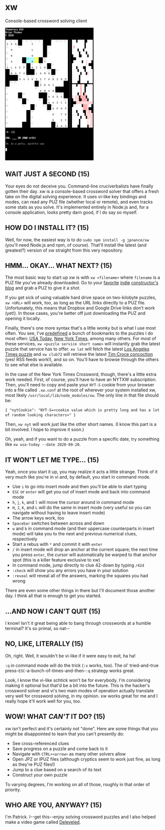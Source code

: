 # xw
Console-based crossword solving client

![](https://raw.githubusercontent.com/jpnance/xw/main/xw.png)

## WAIT JUST A SECOND (15)
Your eyes do not deceive you. Command-line cruciverbalists have finally gotten their day. xw is a console-based crossword solver that offers a fresh take on the digital solving experience. It uses vi-like key bindings and modes, can read any PUZ file (whether local or remote), and even tracks some stats as you solve. It's implemented entirely in Node.js and, for a console application, looks pretty darn good, if I do say so myself.

## HOW DO I INSTALL IT? (15)
Well, for now, the easiest way is to do `sudo npm install -g jpnance/xw` (you'll need Node.js and npm, of course). That'll install the latest (and greatest?) version of xw straight from this very repository.

## HMM... OKAY... WHAT NEXT? (15)
The most basic way to start up xw is with `xw <filename>` where `filename` is a PUZ file you've already downloaded. Go to your [favorite](https://amandarafkin.blogspot.com/) [indie](https://www.brendanemmettquigley.com/) [constructor's](https://cruzzles.blogspot.com/) [blog](https://toughasnails.net/) and grab a PUZ to give it a shot.

If you get sick of using valuable hard drive space on two-kilobyte puzzles, `xw <URL>` will work, too, as long as the URL links directly to a PUZ file. Unfortunately, this means that Dropbox and Google Drive links don't work (yet!). In those cases, you're better off just downloading the PUZ and opening it locally.

Finally, there's one more syntax that's a little wonky but is what I use most often. You see, I've [predefined](https://github.com/jpnance/xw/blob/main/models/grabber.js) a bunch of bookmarks to the puzzles I do most often: [USA Today](https://puzzles.usatoday.com/), [New York Times](https://www.nytimes.com/crosswords/game/daily), among many others. For most of these services, `xw <puzzle service short name>` will instantly grab the latest puzzle that service has to offer. `xw lat` will fetch the latest [Los Angeles Times puzzle](https://www.latimes.com/games/daily-crossword) and `xw club72` will retrieve the latest [Tim Croce concoction](https://club72.wordpress.com/) (yes! RSS feeds work!), and so on. You'll have to browse through the others to see what else is available.

In the case of the New York Times Crossword, though, there's a little extra work needed. First, of course, you'll have to have an NYTXW subscription. Then, you'll need to copy and paste your `NYT-S` cookie from your browser into a file called `.xw.conf` at the root of wherever your system installed xw, most likely `/usr/local/lib/node_modules/xw`. The only line in that file should be:

	{ "nytCookie": "NYT-S=<cookie value which is pretty long and has a lot of random looking characters>" }

Then, `xw nyt` will work just like the other short names. (I know this part is a bit involved. I hope to improve it soon.)

Oh, yeah, and if you want to do a puzzle from a specific date, try something like `xw usa-today --date 2020-09-20`.

## IT WON'T LET ME TYPE... (15)
Yeah, once you start it up, you may realize it acts a little strange. Think of it very much like you're in vi and, by default, you start in command mode.

* Use `i` to go into insert mode and then you'll be able to start typing
* `ESC` or `enter` will get you out of insert mode and back into command mode
* `h`, `j`, `k`, and `l` will move the cursor around in command mode
* `H`, `J`, `K`, and `L` will do the same in insert mode (very useful so you can navigate without having to leave insert mode)
* The arrow keys work, too
* `Spacebar` switches between across and down
* `w` and `b` in command mode (and their uppercase counterparts in insert mode) will take you to the next and previous numerical clues, respectively
* Start a rebus with `*` and commit it with `enter`
* `/` in insert mode will drop an anchor at the current square; the next time you press `enter`, the cursor will automatically be warped to that anchor spot (this is a killer feature exclusive to xw)
* In command mode, jump directly to clue 42-down by typing `/42d`
* `:check` will show you any errors you have in your solution
* `:reveal` will reveal all of the answers, marking the squares you had wrong

There are even some other things in there but I'll document those another day. I think all that is enough to get you started.

## ...AND NOW I CAN'T QUIT (15)
I know! Isn't it great being able to bang through crosswords at a humble terminal? It's so primal, so nat--

## NO, LIKE, LITERALLY (15)
Oh, right. Well, it wouldn't be vi-like if it were easy to exit, ha ha!

`:q` in command mode will do the trick (`:x` works, too). The ol' tried-and-true press-`ESC`-a-bunch-of-times-and-then-`:q` strategy works great.

Look, I know the vi-like schtick won't be for everybody. I'm considering making it optional but that'd be a bit into the future. This is the hacker's crossword solver and vi's two main modes of operation actually translate very well for crossword solving, in my opinion. xw works great for me and I really hope it'll work well for you, too.

## WOW! WHAT *CAN'T* IT DO? (15)
xw isn't perfect and it's certainly not "done". Here are some things that you might be disappointed to learn that you can't presently do:

* See cross-referenced clues
* Save progress on a puzzle and come back to it
* Navigate with `CTRL+<arrow>` as many other solvers allow
* Open JPZ or IPUZ files (although cryptics seem to work just fine, as long as they're PUZ files!)
* Jump to a clue based on a search of its text
* Construct your own puzzle

To varying degrees, I'm working on all of those, roughly in that order of priority.

## WHO ARE YOU, ANYWAY? (15)
I'm Patrick. I--get this--enjoy solving crossword puzzles and I also helped make a video game called [Deleveled](https://deleveledgame.com/).
